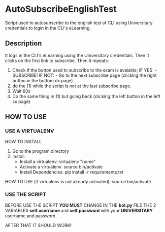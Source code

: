 # AutoSubscribeEnglishTest

Script used to autosubscribe to the english test of CLI using Universitary credentials to login in the CLI's eLearning.

## Description
It logs in the CLI's eLearning using the Universitary credentials. Then it clicks on the first link to subscribe. Then it repeats:
1) Check if the button used to subscribe to the exam is avaiable;
   IF YES:
        - SUBSCRIBE!
   IF NOT:
        - Go to the next subscribe page (clicking the right button in the bottom dx page)
2) do the (1) while the script is not at the last subscribe page. 
3) Wait 60s 
4) Do the same thing in (1) but going back (clicking the left button in the left sx page)


## HOW TO USE

### USE A VIRTUALENV

HOW TO INSTALL
1) Go to the program directory
2) Install:
    - Install a virtualenv: virtualenv "nome"
    - Activate a virtualenv: source bin/activate
    - Install Dependencies: pip install -r requirements.txt  

HOW TO USE (if virtualenv is not already activated):  source bin/activate

### USE THE SCRIPT

BEFORE USE THE SCRIPT **YOU MUST** CHANGE IN THE **bot.py** FILE THE 2 VARIABLES **self.username** and **self.password** with your **UNIVERSITARY** username and password.

AFTER THAT IT SHOULD WORK!


